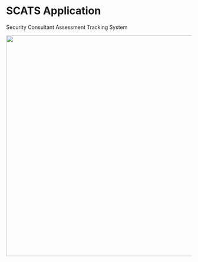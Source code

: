 # SCATS Application

Security Consultant Assessment Tracking System

<img align="center" src="http://cygienesolutions.com/scats/scats_ui_image.JPG" width="800" height="600">
